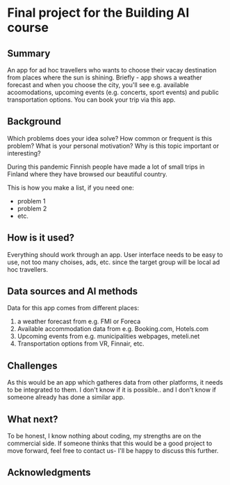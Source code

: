 
# Final project for the Building AI course




## Summary

An app for ad hoc travellers who wants to choose their vacay destination from places where the sun is shining. Briefly - app shows a weather forecast and when you choose the city, you'll see e.g. available acoomodations, upcoming events (e.g. concerts, sport events) and public transportation options. You can book your trip via this app. 




## Background

Which problems does your idea solve? How common or frequent is this problem? What is your personal motivation? Why is this topic important or interesting?

During this pandemic Finnish people have made a lot of small trips in Finland where they have browsed our beautiful country. 

This is how you make a list, if you need one:
* problem 1
* problem 2
* etc.




## How is it used?

Everything should work through an app. User interface needs to be easy to use, not too many choises, ads, etc. since the target group will be local ad hoc travellers. 




## Data sources and AI methods

Data for this app comes from different places: 

1. a weather forecast from e.g. FMI or Foreca
2. Available accommodation data from e.g. Booking.com, Hotels.com
3. Upcoming events from e.g. municipalities webpages, meteli.net
4. Transportation options from VR, Finnair, etc.




## Challenges

As this would be an app which gatheres data from other platforms, it needs to be integrated to them. I don't know if it is possible.. and I don't know if someone already has done a similar app. 




## What next?

To be honest, I know nothing about coding, my strengths are on the commercial side. If someone thinks that this would be a good project to move forward, feel free to contact us- I'll be happy to discuss this further.




## Acknowledgments


